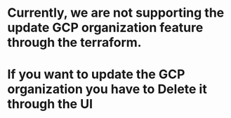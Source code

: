 # Currently, we are not supporting the update GCP organization feature through the terraform.
# If you want to update the GCP organization you have to Delete it through the UI